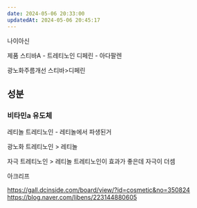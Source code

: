 ```yaml
---
date: 2024-05-06 20:33:00
updatedAt: 2024-05-06 20:45:17
---
```

나이아신




제품
스티바A - 트레티노인
디페린 - 아다팔렌

광노화주름개선 스티바>디페린

## 성분
### 비타민a 유도체
레티놀
트레티노인 - 레티놀에서 파생된거

광노화
트레티노인 > 레티놀

자극
트레티노인  > 레티놀
트레티노인이 효과가 좋은데 자극이 더셈

아크리프



https://gall.dcinside.com/board/view/?id=cosmetic&no=350824
https://blog.naver.com/libens/223144880605